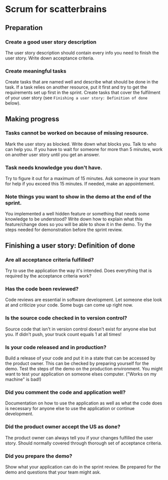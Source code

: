 # Scrum for scatterbrains

## Preparation
### Create a good user story description
The user story description should contain every info you need to finish the user story. Write down acceptance criteria.
### Create meaningful tasks
Create tasks that are named well and describe what should be done in the task. If a task relies on another resource, put it first and try to get the requirements set up first in the sprint. Create tasks that cover the fulfilment of your user story (see `Finishing a user story: Definition of done` below).

## Making progress
### Tasks cannot be worked on because of missing resource.
Mark the user story as blocked. Write down what blocks you. Talk to who can help you. If you have to wait for someone for more than 5 minutes, work on another user story until you get an answer.
### Task needs knowledge you don't have.
Try to figure it out for a maximum of 15 minutes. Ask someone in your team for help if you exceed this 15 minutes. If needed, make an appointement.
### Note things you want to show in the demo at the end of the sprint.
You implemented a well hidden feature or something that needs some knowledge to be understood? Write down how to explain what this feature/change does so you will be able to show it in the demo. Try the steps needed for demonstration before the sprint review.

## Finishing a user story: Definition of done
### Are all acceptance criteria fulfilled?
Try to use the application the way it's intended. Does everything that is required by the acceptance criteria work?
### Has the code been reviewed?
Code reviews are essential in software development. Let someone else look at and criticize your code. Some bugs can come up right now.
### Is the source code checked in to version control?
Source code that isn't in version control doesn't exist for anyone else but you. If didn't push, your truck count equals 1 at all times!
### Is your code released and in production?
Build a release of your code and put it in a state that can be accessed by the product owner. This can be checked by preparing yourself for the demo. Test the steps of the demo on the production environment. You might want to test your application on someone elses computer. ("Works on my machine" is bad!)
### Did you comment the code and application well?
Documentation on how to use the application as well as what the code does is necessary for anyone else to use the application or continue development.
### Did the product owner accept the US as done?
The product owner can always tell you if your changes fulfilled the user story. Should normally covered through thorough set of acceptance criteria.
### Did you prepare the demo?
Show what your application can do in the sprint review. Be prepared for the demo and questions that your team might ask.
